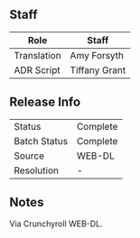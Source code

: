 ## Staff

| Role              | Staff                               |
|-------------------|-------------------------------------|
| Translation       | Amy Forsyth                         |
| ADR Script        | Tiffany Grant                       |

## Release Info

|              |           |
|--------------|-----------|
| Status       | Complete  |
| Batch Status | Complete  |
| Source       | WEB-DL    |
| Resolution   | -         |

## Notes

Via Crunchyroll WEB-DL.